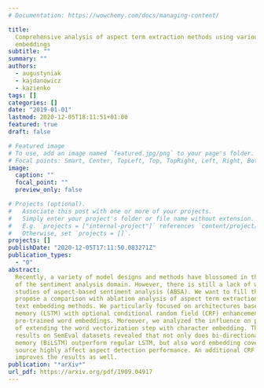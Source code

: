 ```yaml
---
# Documentation: https://wowchemy.com/docs/managing-content/

title:
  Comprehensive analysis of aspect term extraction methods using various text
  embeddings
subtitle: ""
summary: ""
authors:
  - augustyniak
  - kajdanowicz
  - kazienko
tags: []
categories: []
date: "2019-01-01"
lastmod: 2020-12-05T18:11:51+01:00
featured: true
draft: false

# Featured image
# To use, add an image named `featured.jpg/png` to your page's folder.
# Focal points: Smart, Center, TopLeft, Top, TopRight, Left, Right, BottomLeft, Bottom, BottomRight.
image:
  caption: ""
  focal_point: ""
  preview_only: false

# Projects (optional).
#   Associate this post with one or more of your projects.
#   Simply enter your project's folder or file name without extension.
#   E.g. `projects = ["internal-project"]` references `content/project/deep-learning/index.md`.
#   Otherwise, set `projects = []`.
projects: []
publishDate: "2020-12-05T17:11:50.083271Z"
publication_types:
  - "0"
abstract:
  Recently, a variety of model designs and methods have blossomed in the context
  of the sentiment analysis domain. However, there is still a lack of wide and comprehensive
  studies of aspect-based sentiment analysis (ABSA). We want to fill this gap and
  propose a comparison with ablation analysis of aspect term extraction using various
  text embedding methods. We particularly focused on architectures based on long short-term
  memory (LSTM) with optional conditional random field (CRF) enhancement using different
  pre-trained word embeddings. Moreover, we analyzed the influence on performance
  of extending the word vectorization step with character embedding. The experimental
  results on SemEval datasets revealed that not only does bi-directional long short-term
  memory (BiLSTM) outperform regular LSTM, but also word embedding coverage and its
  source highly affect aspect detection performance. An additional CRF layer consistently
  improves the results as well.
publication: "*arXiv*"
url_pdf: https://arxiv.org/pdf/1909.04917
---
```

